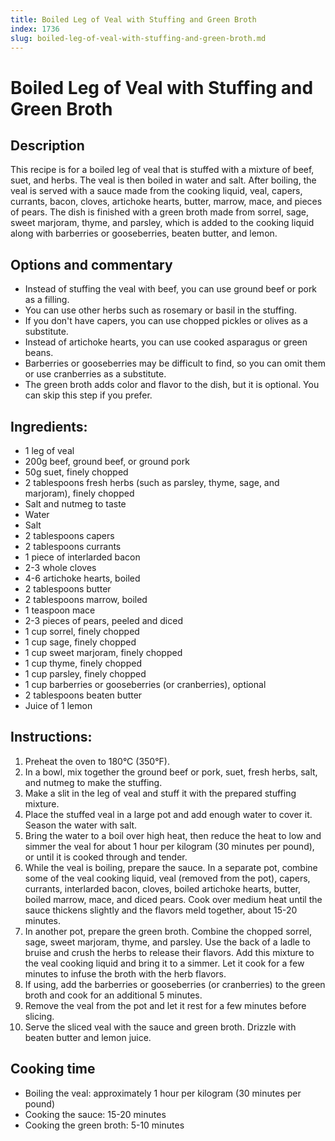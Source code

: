 ```yaml
---
title: Boiled Leg of Veal with Stuffing and Green Broth
index: 1736
slug: boiled-leg-of-veal-with-stuffing-and-green-broth.md
---
```


# Boiled Leg of Veal with Stuffing and Green Broth

## Description
This recipe is for a boiled leg of veal that is stuffed with a mixture of beef, suet, and herbs. The veal is then boiled in water and salt. After boiling, the veal is served with a sauce made from the cooking liquid, veal, capers, currants, bacon, cloves, artichoke hearts, butter, marrow, mace, and pieces of pears. The dish is finished with a green broth made from sorrel, sage, sweet marjoram, thyme, and parsley, which is added to the cooking liquid along with barberries or gooseberries, beaten butter, and lemon.

## Options and commentary
- Instead of stuffing the veal with beef, you can use ground beef or pork as a filling.
- You can use other herbs such as rosemary or basil in the stuffing.
- If you don't have capers, you can use chopped pickles or olives as a substitute.
- Instead of artichoke hearts, you can use cooked asparagus or green beans.
- Barberries or gooseberries may be difficult to find, so you can omit them or use cranberries as a substitute.
- The green broth adds color and flavor to the dish, but it is optional. You can skip this step if you prefer.

## Ingredients:
- 1 leg of veal
- 200g beef, ground beef, or ground pork
- 50g suet, finely chopped
- 2 tablespoons fresh herbs (such as parsley, thyme, sage, and marjoram), finely chopped
- Salt and nutmeg to taste
- Water
- Salt
- 2 tablespoons capers
- 2 tablespoons currants
- 1 piece of interlarded bacon
- 2-3 whole cloves
- 4-6 artichoke hearts, boiled
- 2 tablespoons butter
- 2 tablespoons marrow, boiled
- 1 teaspoon mace
- 2-3 pieces of pears, peeled and diced
- 1 cup sorrel, finely chopped
- 1 cup sage, finely chopped
- 1 cup sweet marjoram, finely chopped
- 1 cup thyme, finely chopped
- 1 cup parsley, finely chopped
- 1 cup barberries or gooseberries (or cranberries), optional
- 2 tablespoons beaten butter
- Juice of 1 lemon

## Instructions:
1. Preheat the oven to 180°C (350°F).
2. In a bowl, mix together the ground beef or pork, suet, fresh herbs, salt, and nutmeg to make the stuffing.
3. Make a slit in the leg of veal and stuff it with the prepared stuffing mixture.
4. Place the stuffed veal in a large pot and add enough water to cover it. Season the water with salt.
5. Bring the water to a boil over high heat, then reduce the heat to low and simmer the veal for about 1 hour per kilogram (30 minutes per pound), or until it is cooked through and tender.
6. While the veal is boiling, prepare the sauce. In a separate pot, combine some of the veal cooking liquid, veal (removed from the pot), capers, currants, interlarded bacon, cloves, boiled artichoke hearts, butter, boiled marrow, mace, and diced pears. Cook over medium heat until the sauce thickens slightly and the flavors meld together, about 15-20 minutes.
7. In another pot, prepare the green broth. Combine the chopped sorrel, sage, sweet marjoram, thyme, and parsley. Use the back of a ladle to bruise and crush the herbs to release their flavors. Add this mixture to the veal cooking liquid and bring it to a simmer. Let it cook for a few minutes to infuse the broth with the herb flavors.
8. If using, add the barberries or gooseberries (or cranberries) to the green broth and cook for an additional 5 minutes.
9. Remove the veal from the pot and let it rest for a few minutes before slicing.
10. Serve the sliced veal with the sauce and green broth. Drizzle with beaten butter and lemon juice.

## Cooking time
- Boiling the veal: approximately 1 hour per kilogram (30 minutes per pound)
- Cooking the sauce: 15-20 minutes
- Cooking the green broth: 5-10 minutes